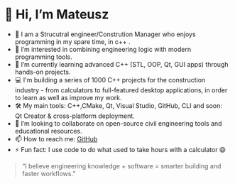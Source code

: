 # 👋 Hi, I’m Mateusz

- 🧱 I am a Strucutral engineer/Constrution Manager who enjoys programming in my spare time, in c++ .
- 👀 I’m interested in combining engineering logic with modern programming tools.
- 🌱 I’m currently learning advanced C++ (STL, OOP, Qt, GUI apps) through hands-on projects.
- 💻 I'm building a series of 1000 C++ projects for the construction industry - from calculators to full-featured desktop applications, in order to learn as well as improve my work.
- 🛠 My main tools: C++,CMake, Qt, Visual Studio, GitHub, CLI and soon: Qt Creator & cross-platform deployment.
- 💞️ I’m looking to collaborate on open-source civil engineering tools and educational resources.
- 📫 How to reach me: [GitHub](https://github.com/RidokuseNNIN)
- ⚡ Fun fact: I use code to do what used to take hours with a calculator 😄

> “I believe engineering knowledge + software = smarter building and faster workflows.”
